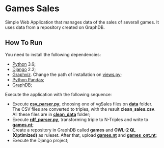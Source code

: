 # Games Sales
Simple Web Application that manages data of the sales of severall games. It uses data from a repository created on GraphDB.

## How To Run
You need to install the following dependencies:
- [Python](https://www.python.org/) 3.6;
- [Django](https://www.djangoproject.com/) 2.2;
- [Graphviz](https://www.graphviz.org/). Change the path of installation on [views.py](https://github.com/tiagohpf/WS_GameSales/blob/master/app/views.py);
- [Python Pandas](https://pandas.pydata.org/);
- [GraphDB](http://graphdb.ontotext.com/);

Execute the application with the following sequence:
- Execute [**csv_parser.py**](https://github.com/tiagohpf/WS_GameSales/blob/master/csv_parser.py), choosing one of vgSales files on [**data**](https://github.com/tiagohpf/WS_GameSales/tree/master/data) folder. The CSV files are converted to triples, with the result **clean_sales.csv**. All these files are in [**clean_data**](https://github.com/tiagohpf/WS_GameSales/tree/master/clean_data) folder;
- Execute [**rdf_parser.py**](https://github.com/tiagohpf/WS_GameSales/blob/master/rdf_parser.py), transforming triple to N-Triples and write to [**games.nt**](https://github.com/tiagohpf/WS_GameSales/blob/master/games.nt);
- Create a repository in GraphDB called **games** and **OWL-2 QL (Optimized)** as ruleset. After that, upload [**games.nt**](https://github.com/tiagohpf/WS_GameSales/blob/master/games.nt) and [**games_ont.nt**](https://github.com/tiagohpf/WS_GameSales/blob/master/games_ont.owl);
- Execute the Django project;
